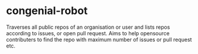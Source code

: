 # congenial-robot
Traverses all public repos of an organisation or user and lists repos according to issues, or open pull request. Aims to help opensource contributers to find the repo with maximum number of issues or pull request etc.
